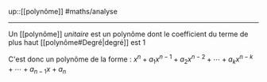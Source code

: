 up::[[polynôme]]
#maths/analyse 

----
Un [[polynôme]] _unitaire_ est un polynôme dont le coefficient du terme de plus haut [[polynôme#Degré|degré]] est $1$

C'est donc un polynôme de la forme :
$x^{n}+a_{1}x^{n-1}+a_{2}x^{n-2}+\cdots+a_{k}x^{n-k}+\cdots+a_{n-1}x+a_{n}$
